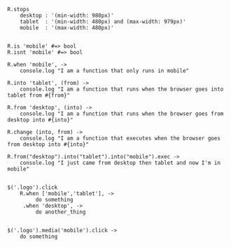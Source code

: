 	R.stops
		desktop : '(min-width: 980px)'
		tablet	: '(min-width: 480px) and (max-width: 979px)'
		mobile	: '(max-width: 480px)'


	R.is 'mobile' #=> bool
	R.isnt 'mobile' #=> bool

	R.when 'mobile', ->
		console.log "I am a function that only runs in mobile"

	R.into 'tablet', (from) ->
		console.log "I am a function that runs when the browser goes into tablet from #{from}"

	R.from 'desktop', (into) ->
		console.log "I am a function that runs when the browser goes from desktop into #{into}"
	
	R.change (into, from) ->
		console.log "I am a function that executes when the browser goes from desktop into #{into}"	

	R.from("desktop").into("tablet").into("mobile").exec ->
		console.log "I just came from desktop then tablet and now I'm in mobile"


	$('.logo').click 
		R.when ['mobile','tablet'], ->
			 do something
		 .when 'desktop', ->
		 	 do another_thing		 


	$('.logo').media('mobile').click ->
		do something

	
